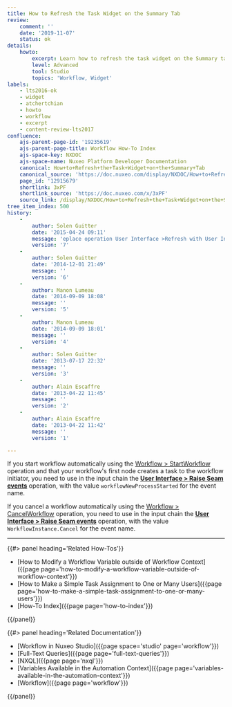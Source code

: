 ```yaml
---
title: How to Refresh the Task Widget on the Summary Tab
review:
    comment: ''
    date: '2019-11-07'
    status: ok
details:
    howto:
        excerpt: Learn how to refresh the task widget on the Summary tab.
        level: Advanced
        tool: Studio
        topics: 'Workflow, Widget'
labels:
    - lts2016-ok
    - widget
    - atchertchian
    - howto
    - workflow
    - excerpt
    - content-review-lts2017
confluence:
    ajs-parent-page-id: '19235619'
    ajs-parent-page-title: Workflow How-To Index
    ajs-space-key: NXDOC
    ajs-space-name: Nuxeo Platform Developer Documentation
    canonical: How+to+Refresh+the+Task+Widget+on+the+Summary+Tab
    canonical_source: 'https://doc.nuxeo.com/display/NXDOC/How+to+Refresh+the+Task+Widget+on+the+Summary+Tab'
    page_id: '12915679'
    shortlink: 3xPF
    shortlink_source: 'https://doc.nuxeo.com/x/3xPF'
    source_link: /display/NXDOC/How+to+Refresh+the+Task+Widget+on+the+Summary+Tab
tree_item_index: 500
history:
    -
        author: Solen Guitter
        date: '2015-04-24 09:11'
        message: 'eplace operation User Interface >Refresh with User Interface > Raise Seam event'
        version: '7'
    -
        author: Solen Guitter
        date: '2014-12-01 21:49'
        message: ''
        version: '6'
    -
        author: Manon Lumeau
        date: '2014-09-09 18:08'
        message: ''
        version: '5'
    -
        author: Manon Lumeau
        date: '2014-09-09 18:01'
        message: ''
        version: '4'
    -
        author: Solen Guitter
        date: '2013-07-17 22:32'
        message: ''
        version: '3'
    -
        author: Alain Escaffre
        date: '2013-04-22 11:45'
        message: ''
        version: '2'
    -
        author: Alain Escaffre
        date: '2013-04-22 11:42'
        message: ''
        version: '1'

---
```


If you start workflow automatically using the [Workflow > StartWorkflow](http://explorer.nuxeo.com/nuxeo/site/distribution/Nuxeo%20Platform%20LTS%202017-9.10/viewOperation/Context.StartWorkflow) operation and that your workflow's first node creates a task to the workflow initiator, you need to use in the input chain the **[User Interface > Raise Seam events](http://explorer.nuxeo.com/nuxeo/site/distribution/current/viewOperation/Seam.RaiseEvents)** operation, with the value `workflowNewProcessStarted` for the event name.</span>

If you cancel a workflow automatically using the [Workflow > CancelWorkflow](http://explorer.nuxeo.com/nuxeo/site/distribution/Nuxeo%20Platform%20LTS%202017-9.10/viewOperation/WorkflowInstance.Cancel) operation, you need to use in the input chain the **[User Interface > Raise Seam events](http://explorer.nuxeo.com/nuxeo/site/distribution/current/viewOperation/Seam.RaiseEvents)** operation, with the value `WorkflowInstance.Cancel` for the event name.

* * *

<div class="row" data-equalizer data-equalize-on="medium"><div class="column medium-6">{{#> panel heading='Related How-Tos'}}

- [How to Modify a Workflow Variable outside of Workflow Context]({{page page='how-to-modify-a-workflow-variable-outside-of-workflow-context'}})
- [How to Make a Simple Task Assignment to One or Many Users]({{page page='how-to-make-a-simple-task-assignment-to-one-or-many-users'}})
- [How-To Index]({{page page='how-to-index'}})

{{/panel}}</div><div class="column medium-6">{{#> panel heading='Related Documentation'}}

- [Workflow in Nuxeo Studio]({{page space='studio' page='workflow'}})
- [Full-Text Queries]({{page page='full-text-queries'}})
- [NXQL]({{page page='nxql'}})
- [Variables Available in the Automation Context]({{page page='variables-available-in-the-automation-context'}})
- [Workflow]({{page page='workflow'}})

{{/panel}}</div></div>
